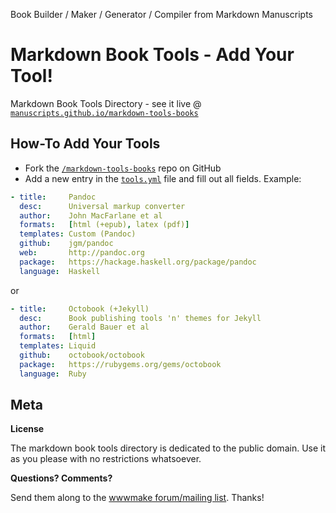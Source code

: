 
Book Builder / Maker / Generator / Compiler from Markdown Manuscripts 

# Markdown Book Tools - Add Your Tool!

Markdown Book Tools Directory - see it live @ [`manuscripts.github.io/markdown-tools-books`](http://manuscripts.github.io/markdown-tools-books)


## How-To Add Your Tools

* Fork the [`/markdown-tools-books`](https://github.com/manuscripts/markdown-tools-books) repo on GitHub
* Add a new entry in the [`tools.yml`](https://github.com/manuscripts/markdown-tools-books/blob/master/tools.yml) file and fill out all fields.
  Example:

``` yaml
- title:     Pandoc
  desc:      Universal markup converter
  author:    John MacFarlane et al
  formats:   [html (+epub), latex (pdf)]
  templates: Custom (Pandoc)
  github:    jgm/pandoc
  web:       http://pandoc.org
  package:   https://hackage.haskell.org/package/pandoc
  language:  Haskell
```  

or

``` yaml
- title:     Octobook (+Jekyll)
  desc:      Book publishing tools 'n' themes for Jekyll
  author:    Gerald Bauer et al
  formats:   [html]
  templates: Liquid
  github:    octobook/octobook
  package:   https://rubygems.org/gems/octobook
  language:  Ruby
```

## Meta

**License**

The markdown book tools directory is dedicated to the public domain.
Use it as you please with no restrictions whatsoever.

**Questions? Comments?**

Send them along to the [wwwmake forum/mailing list](http://groups.google.com/group/wwwmake). Thanks!
